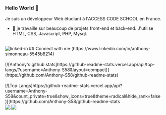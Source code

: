### Hello World 👋
Je suis un développeur Web étudiant à l'ACCESS CODE SCHOOL en France.
- 🔭 je travaille sur beaucoup de projets front-end et back-end. J'utilise HTML, CSS, Javascript, PHP, Mysql.
<br>
## Connect with me
<img align="left" alt="linked-in" src="https://img.shields.io/badge/linkedin-%230077B5.svg?&style=for-the-badge&logo=linkedin&logoColor=white" />(https://www.linkedin.com/in/anthony-simonneau-5545b8214)

<br>
<br>
[![Anthony's github stats]https://github-readme-stats.vercel.app/api/top-langs/?username=Anthony-S58&layout=compact)](https://github.com/Anthony-S58/github-readme-stats)
<br>
<br>
[![Top Langs]https://github-readme-stats.vercel.app/api?username=Anthony-S58&count_private=true&show_icons=true&theme=radical&hide_rank=false)](https://github.com/Anthony-S58/github-readme-stats

<br>

<a href="https://github.com/Anthony-S58/github-readme-stats">
  <img align="center" src="https://github-readme-stats.vercel.app/api/pin/?username=Anthony-S58&repo=github-readme-stats" />
</a>
<a href="https://github.com/Anthony-S58/convoychat">
  <img align="center" src="https://github-readme-stats.vercel.app/api/pin/?username=Anthony-S58&repo=convoychat" />
</a>

<!--
**Anthony-S58/Anthony-S58** is a ✨ _special_ ✨ repository because its `README.md` (this file) appears on your GitHub profile.

Here are some ideas to get you started:

- 🔭 I’m currently working on ... Something
- 🌱 I’m currently learning ... HTML, CSS, JavaScript, PHP
- 👯 I’m looking to collaborate on ...
- 🤔 I’m looking for help with ...
- 💬 Ask me about ...
- 📫 How to reach me: ...
- 😄 Pronouns: ...
- ⚡ Fun fact: ...
-->
